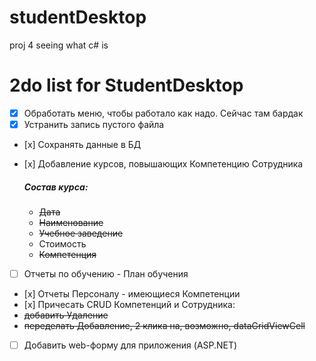 # studentDesktop
proj 4 seeing what c# is

# 2do list for StudentDesktop
- [x] Обработать меню, чтобы работало как надо. Сейчас там бардак
- [x] Устранить запись пустого файла
- [х] Сохранять данные в БД
- [х] Добавление курсов, повышающих Компетенцию Сотрудника

    #####  Состав курса:
    - 	~~Дата~~
    - 	~~Наименование~~
    - 	~~Учебное заведение~~
    - 	Стоимость
    - 	~~Компетенция~~

- [ ] Отчеты по обучению - План обучения
- [х] Отчеты Персоналу - имеющиеcя Компетенции
- [х] Причесать CRUD Компетенций и Сотрудника:
- 	~~добавить Удаление~~
-   ~~переделать Добавление, 2 клика на, возможно, dataGridViewCell~~
- [ ] Добавить web-форму для приложения (ASP.NET)
